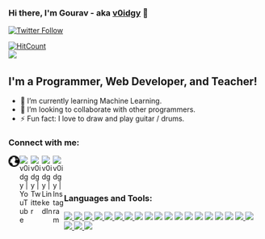 ### Hi there, I'm Gourav - aka [v0idgy][website] 👋

[![Twitter Follow](https://img.shields.io/twitter/follow/v0idgy?color=1DA1F2&logo=twitter&style=for-the-badge)](https://twitter.com/v0idgy)



[![HitCount](http://hits.dwyl.com/v0idgy/v0idgy.svg)](http://hits.dwyl.com/v0idgy/v0idgy)
<br>
<img src="https://media.giphy.com/media/p4NLw3I4U0idi/giphy.gif" width="300"> 
<br>

## I'm a Programmer, Web Developer, and Teacher!

- 🌱 I’m currently learning Machine Learning.
- 👯 I’m looking to collaborate with other programmers.
- ⚡ Fun fact: I love to draw and play guitar / drums.



### Connect with me:

[<img align="left" alt="v0idgy.com" width="22px" src="https://raw.githubusercontent.com/iconic/open-iconic/master/svg/globe.svg" />][website]
[<img align="left" alt="v0idgy | YouTube" width="22px" src="https://cdn.jsdelivr.net/npm/simple-icons@v3/icons/youtube.svg" />][youtube]
[<img align="left" alt="v0idgy | Twitter" width="22px" src="https://cdn.jsdelivr.net/npm/simple-icons@v3/icons/twitter.svg" />][twitter]
[<img align="left" alt="v0idgy | LinkedIn" width="22px" src="https://cdn.jsdelivr.net/npm/simple-icons@v3/icons/linkedin.svg" />][linkedin]
[<img align="left" alt="v0idgy | Instagram" width="22px" src="https://cdn.jsdelivr.net/npm/simple-icons@v3/icons/instagram.svg" />][instagram]

<br />
<br>


<br>


### Languages and Tools:
<p align="left"> 
    <a href="https://www.python.org" target="_blank"> <img src="https://img.shields.io/badge/python-3670A0?style=for-the-badge&logo=python&logoColor=ffdd54"/> </a>
    <a href="https://pandas.pydata.org/" target="_blank"> <img src="https://img.shields.io/badge/pandas-%23150458.svg?style=for-the-badge&logo=pandas&logoColor=white"      /> </a> 
    <a href="https://numpy.org/" target="_blank"> <img src="https://img.shields.io/badge/Plotly-%233F4F75.svg?style=for-the-badge&logo=plotly&logoColor=white"> </a>
    <a href="https://jupyter.org/" target="_blank"> <img src="https://img.shields.io/badge/Jupyter-F37626.svg?&style=for-the-badge&logo=Jupyter&logoColor=white"/> </a>
    <a href="https://www.mongodb.com/" target="_blank"> <img src="https://img.shields.io/badge/MongoDB-%234ea94b.svg?style=for-the-badge&logo=mongodb&logoColor=white"/> </a>
    <a href="https://scikit-learn.org/stable/" target="_blank"> <img src="https://img.shields.io/badge/scikit--learn-%23F7931E.svg?style=for-the-badge&logo=scikit-learn&logoColor=white"/> </a> 
    <a href="https://plotly.com/" target="_blank"> <img src="https://img.shields.io/badge/Plotly-%233F4F75.svg?style=for-the-badge&logo=plotly&logoColor=white"/> </a>
    <img src="https://img.shields.io/badge/PyTorch-EE4C2C?style=for-the-badge&logo=pytorch&logoColor=white"/> </a>
    <img src="https://img.shields.io/badge/TensorFlow-FF6F00?style=for-the-badge&logo=tensorflow&logoColor=white"/> </a> 
    <img src="https://img.shields.io/badge/Keras-FF0000?style=for-the-badge&logo=keras&logoColor=white"/></a>
    <img src="https://img.shields.io/badge/circleci-343434?style=for-the-badge&logo=circleci&logoColor=white"></a>
    <img src="https://img.shields.io/badge/Amazon_AWS-FF9900?style=for-the-badge&logo=amazonaws&logoColor=white"/></a>
    <img src="https://img.shields.io/badge/GitHub_Actions-2088FF?style=for-the-badge&logo=github-actions&logoColor=white"/></a>
    <img src="https://img.shields.io/badge/Google_Cloud-4285F4?style=for-the-badge&logo=google-cloud&logoColor=white"/></a>
    <img src="https://img.shields.io/badge/Terraform-7B42BC?style=for-the-badge&logo=terraform&logoColor=white"/></a>
    <img src="https://img.shields.io/badge/fastapi-109989?style=for-the-badge&logo=FASTAPI&logoColor=white">
    <a href="https://flask.palletsprojects.com/en/2.1.x/" target="_blank"> <img src="https://img.shields.io/badge/Flask-000000?style=for-the-badge&logo=flask&logoColor=white"/></a>
     <a href="https://streamlit.io/" target="_blank"> <img src="https://img.shields.io/badge/Streamlit-FF4B4B?style=for-the-badge&logo=Streamlit&logoColor=white"/> </a>
    <a href="https://www.docker.com/" target="_blank"> <img src="https://img.shields.io/badge/Docker-2CA5E0?style=for-the-badge&logo=docker&logoColor=white"/> </a>
    <a href="https://www.heroku.com" target="_blank"> <img src="https://img.shields.io/badge/Heroku-430098?style=for-the-badge&logo=heroku&logoColor=white"/> </a>
    <a href="https://www.microsoft.com/en-in/microsoft-365/excel" target="_blank"> <img src="https://img.shields.io/badge/Excel-217346?style=for-the-badge&logo=microsoft-excel&logoColor=white"/> </a> 
    <a href="https://powerbi.microsoft.com/en-au/" target="_blank"> <img src="https://img.shields.io/badge/PowerBI-F2C811?style=for-the-badge&logo=Power%20BI&logoColor=white"/> </a>
</p>
<br/>

[website]: https://github.com/v0idgy
[twitter]: https://twitter.com/v0idgy
[youtube]: https://www.youtube.com/channel/UCZ5QUPzA8rdny7h4TXSAxsw/videos?view_as=subscriber
[instagram]: https://instagram.com/v0idgy
[linkedin]: https://linkedin.com/in/v0idgy
[webdevplaylist]: https://www.youtube.com/channel/UCZ5QUPzA8rdny7h4TXSAxsw?view_as=subscriber
[jsplaylist]: https://www.youtube.com/channel/UCZ5QUPzA8rdny7h4TXSAxsw?view_as=subscriber
[cssplaylist]: https://www.youtube.com/channel/UCZ5QUPzA8rdny7h4TXSAxsw?view_as=subscriber
[reactplaylist]: https://www.youtube.com/channel/UCZ5QUPzA8rdny7h4TXSAxsw?view_as=subscriber


